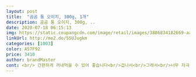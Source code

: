 ```yaml
---
layout: post 
title:  "곰곰 통 오이지, 300g, 1개" 
description: 곰곰 통 오이지, 300g, ..
date: 2020-07-18 06:15:13 
img: https://static.coupangcdn.com/image/retail/images/3886834182669-aa0acb73-c259-4eaa-bcbc-329a88ec660d.jpg 
linkUrl: http://me2.do/5SUJugkm 
categories: [1003] 
color: A57F92 
price: 3410 
author: brandMaster 
cont: <br/> 간편하게 꺼내먹을 수 있어 좋습니다<br/>겁나서<br/>그래서<br/>너무 자극적인 맛에는<br/>다음번엔 더 맛있게 먹을수 있을것같아요!!<br/>많이 달지도 않았어요.<br/><br/>많이 시큼하지 않고<br/>맛은 적당해요.<br/><br/>물에 십여분 담갔다가 꼭 짜고 사용했습니다.<br/><br/>물에 우려내기 전엔 맛보지않았습니다.<br/><br/>물에 우려냈기 때문일거에요.<br/><br/>밥이랑 먹으니까 반찬으로 딱이네요<br/>세개 많아 보이더니<br/>시거나 자극적인건 피하게됩니다.<br/><br/>식감은 오독오독하고 좋았어요<br/> 
---
```

 